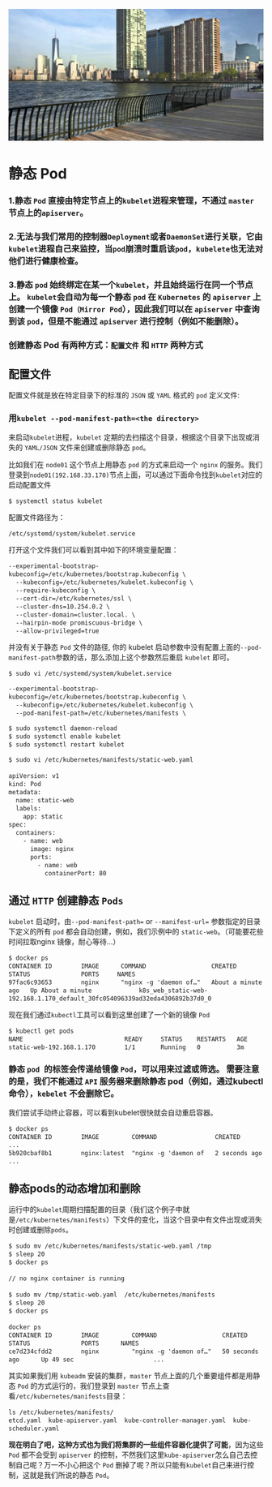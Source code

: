 ![Alt Image Text](images/adv/adv20_0.jpg "Headline image")
# 静态 Pod

### 1.静态 `Pod` 直接由特定节点上的`kubelet`进程来管理，不通过 `master` 节点上的`apiserver`。

### 2.无法与我们常用的控制器`Deployment`或者`DaemonSet`进行关联，它由`kubelet`进程自己来监控，当`pod`崩溃时重启该`pod`，`kubelete`也无法对他们进行健康检查。

### 3.静态 `pod` 始终绑定在某一个`kubelet`，并且始终运行在同一个节点上。 `kubelet`会自动为每一个静态 `pod` 在 `Kubernetes` 的 `apiserver` 上创建一个镜像 `Pod（Mirror Pod`），因此我们可以在 `apiserver` 中查询到该 `pod`，但是不能通过 `apiserver` 进行控制（例如不能删除）。

### 创建静态 Pod 有两种方式：`配置文件` 和 `HTTP` 两种方式


## 配置文件

配置文件就是放在特定目录下的标准的 `JSON` 或 `YAML` 格式的 `pod` 定义文件:

### 用`kubelet --pod-manifest-path=<the directory>`

来启动`kubelet`进程，`kubelet` 定期的去扫描这个目录，根据这个目录下出现或消失的 `YAML/JSON` 文件来创建或删除静态 `pod`。

比如我们在 `node01` 这个节点上用静态 `pod` 的方式来启动一个 `nginx` 的服务。我们登录到`node01(192.168.33.170)`节点上面，可以通过下面命令找到`kubelet`对应的启动配置文件

```
$ systemctl status kubelet
```

配置文件路径为：

```
/etc/systemd/system/kubelet.service
```
打开这个文件我们可以看到其中如下的环境变量配置：

```
--experimental-bootstrap-kubeconfig=/etc/kubernetes/bootstrap.kubeconfig \
  --kubeconfig=/etc/kubernetes/kubelet.kubeconfig \
  --require-kubeconfig \
  --cert-dir=/etc/kubernetes/ssl \
  --cluster-dns=10.254.0.2 \
  --cluster-domain=cluster.local. \
  --hairpin-mode promiscuous-bridge \
  --allow-privileged=true
```

并没有关于静态 `Pod` 文件的路径, 你的 kubelet 启动参数中没有配置上面的`--pod-manifest-path`参数的话，那么添加上这个参数然后重启 `kubelet` 即可。

```
$ sudo vi /etc/systemd/system/kubelet.service
```

```
--experimental-bootstrap-kubeconfig=/etc/kubernetes/bootstrap.kubeconfig \
  --kubeconfig=/etc/kubernetes/kubelet.kubeconfig \
  --pod-manifest-path=/etc/kubernetes/manifests \
```

```
$ sudo systemctl daemon-reload
$ sudo systemctl enable kubelet
$ sudo systemctl restart kubelet
```

```
$ sudo vi /etc/kubernetes/manifests/static-web.yaml

apiVersion: v1
kind: Pod
metadata:
  name: static-web
  labels:
    app: static
spec:
  containers:
    - name: web
      image: nginx
      ports:
        - name: web
          containerPort: 80
```


## 通过 `HTTP` 创建静态 `Pods`

`kubelet` 启动时，由`--pod-manifest-path=` or `--manifest-url=` 参数指定的目录下定义的所有 `pod` 都会自动创建，例如，我们示例中的 `static-web`。（可能要花些时间拉取nginx 镜像，耐心等待…）

```
$ docker ps
CONTAINER ID        IMAGE      COMMAND                  CREATED              STATUS              PORTS     NAMES
97fac6c93653        nginx      "nginx -g 'daemon of…"   About a minute ago   Up About a minute             k8s_web_static-web-192.168.1.170_default_30fc054096339ad32eda4306892b37d0_0
```

现在我们通过`kubectl`工具可以看到这里创建了一个新的镜像 `Pod`

```
$ kubectl get pods
NAME                            READY     STATUS    RESTARTS   AGE
static-web-192.168.1.170        1/1       Running   0          3m
```

### 静态 `pod `的标签会传递给镜像 `Pod`，可以用来过滤或筛选。 需要注意的是，我们不能通过 `API` 服务器来删除静态 pod（例如，通过kubectl命令），`kebelet` 不会删除它。

我们尝试手动终止容器，可以看到kubelet很快就会自动重启容器。

```
$ docker ps
CONTAINER ID        IMAGE         COMMAND                CREATED       ...
5b920cbaf8b1        nginx:latest  "nginx -g 'daemon of   2 seconds ago ...
```

## 静态pods的动态增加和删除

运行中的`kubelet`周期扫描配置的目录（我们这个例子中就是`/etc/kubernetes/manifests`）下文件的变化，当这个目录中有文件出现或消失时创建或删除`pods`。

```
$ sudo mv /etc/kubernetes/manifests/static-web.yaml /tmp 
$ sleep 20
$ docker ps

// no nginx container is running

$ sudo mv /tmp/static-web.yaml  /etc/kubernetes/manifests
$ sleep 20
$ docker ps

docker ps
CONTAINER ID        IMAGE         COMMAND                  CREATED             STATUS              PORTS      NAMES
ce7d234cfdd2        nginx         "nginx -g 'daemon of…"   50 seconds ago      Up 49 sec                      ...
```
其实如果我们用 `kubeadm` 安装的集群，`master` 节点上面的几个重要组件都是用静态 `Pod` 的方式运行的，我们登录到 `master` 节点上查看`/etc/kubernetes/manifests`目录：

```
ls /etc/kubernetes/manifests/
etcd.yaml  kube-apiserver.yaml  kube-controller-manager.yaml  kube-scheduler.yaml
```

**现在明白了吧，这种方式也为我们将集群的一些组件容器化提供了可能**，因为这些 `Pod` 都不会受到 `apiserver` 的控制，不然我们这里`kube-apiserver`怎么自己去控制自己呢？万一不小心把这个 `Pod` 删掉了呢？所以只能有`kubelet`自己来进行控制，这就是我们所说的静态 `Pod`。



